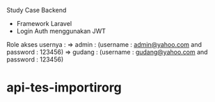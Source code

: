 Study Case Backend

* Framework Laravel
* Login Auth menggunakan JWT

Role akses usernya : 
=> admin  : (username : admin@yahoo.com and password : 123456)
=> gudang : (username : gudang@yahoo.com and password : 123456)

# api-tes-importirorg
